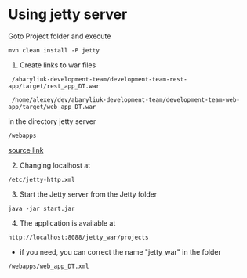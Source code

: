 # Using jetty server

Goto Project folder and execute  
    
    mvn clean install -P jetty
    
1. Create links to war files 
```
 /abaryliuk-development-team/development-team-rest-app/target/rest_app_DT.war
```
```
 /home/alexey/dev/abaryliuk-development-team/development-team-web-app/target/web_app_DT.war
```
in the directory jetty server
 ```
/webapps
 ```

[source link]( https://www.baeldung.com/deploy-to-jetty "click")

2. Changing localhost at 
 ```
/etc/jetty-http.xml
 ```

3. Start the Jetty server from the Jetty folder

 ```
 java -jar start.jar 
 ```
4. The application is available at

 ```
http://localhost:8088/jetty_war/projects
 ```

- if you need, you can correct the name "jetty_war" in the folder 
 ```
/webapps/web_app_DT.xml
 ```



